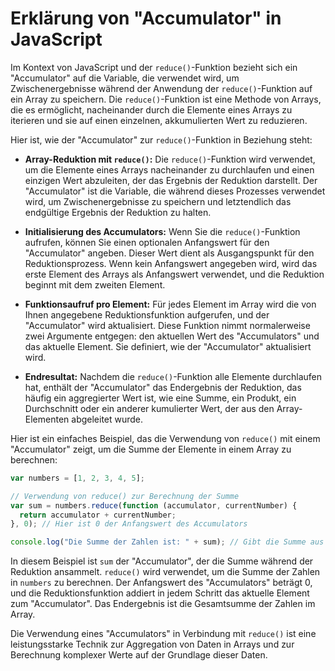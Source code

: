 # Erklärung von "Accumulator" in JavaScript

Im Kontext von JavaScript und der `reduce()`-Funktion bezieht sich ein "Accumulator" auf die Variable, die verwendet wird, um Zwischenergebnisse während der Anwendung der `reduce()`-Funktion auf ein Array zu speichern. Die `reduce()`-Funktion ist eine Methode von Arrays, die es ermöglicht, nacheinander durch die Elemente eines Arrays zu iterieren und sie auf einen einzelnen, akkumulierten Wert zu reduzieren.

Hier ist, wie der "Accumulator" zur `reduce()`-Funktion in Beziehung steht:

- **Array-Reduktion mit `reduce()`:** Die `reduce()`-Funktion wird verwendet, um die Elemente eines Arrays nacheinander zu durchlaufen und einen einzigen Wert abzuleiten, der das Ergebnis der Reduktion darstellt. Der "Accumulator" ist die Variable, die während dieses Prozesses verwendet wird, um Zwischenergebnisse zu speichern und letztendlich das endgültige Ergebnis der Reduktion zu halten.

- **Initialisierung des Accumulators:** Wenn Sie die `reduce()`-Funktion aufrufen, können Sie einen optionalen Anfangswert für den "Accumulator" angeben. Dieser Wert dient als Ausgangspunkt für den Reduktionsprozess. Wenn kein Anfangswert angegeben wird, wird das erste Element des Arrays als Anfangswert verwendet, und die Reduktion beginnt mit dem zweiten Element.

- **Funktionsaufruf pro Element:** Für jedes Element im Array wird die von Ihnen angegebene Reduktionsfunktion aufgerufen, und der "Accumulator" wird aktualisiert. Diese Funktion nimmt normalerweise zwei Argumente entgegen: den aktuellen Wert des "Accumulators" und das aktuelle Element. Sie definiert, wie der "Accumulator" aktualisiert wird.

- **Endresultat:** Nachdem die `reduce()`-Funktion alle Elemente durchlaufen hat, enthält der "Accumulator" das Endergebnis der Reduktion, das häufig ein aggregierter Wert ist, wie eine Summe, ein Produkt, ein Durchschnitt oder ein anderer kumulierter Wert, der aus den Array-Elementen abgeleitet wurde.

Hier ist ein einfaches Beispiel, das die Verwendung von `reduce()` mit einem "Accumulator" zeigt, um die Summe der Elemente in einem Array zu berechnen:

```javascript
var numbers = [1, 2, 3, 4, 5];

// Verwendung von reduce() zur Berechnung der Summe
var sum = numbers.reduce(function (accumulator, currentNumber) {
  return accumulator + currentNumber;
}, 0); // Hier ist 0 der Anfangswert des Accumulators

console.log("Die Summe der Zahlen ist: " + sum); // Gibt die Summe aus
```

In diesem Beispiel ist `sum` der "Accumulator", der die Summe während der Reduktion ansammelt. `reduce()` wird verwendet, um die Summe der Zahlen in `numbers` zu berechnen. Der Anfangswert des "Accumulators" beträgt 0, und die Reduktionsfunktion addiert in jedem Schritt das aktuelle Element zum "Accumulator". Das Endergebnis ist die Gesamtsumme der Zahlen im Array.

Die Verwendung eines "Accumulators" in Verbindung mit `reduce()` ist eine leistungsstarke Technik zur Aggregation von Daten in Arrays und zur Berechnung komplexer Werte auf der Grundlage dieser Daten.
